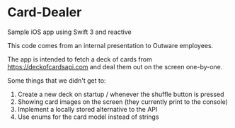 # Card-Dealer
Sample iOS app using Swift 3 and reactive

This code comes from an internal presentation to Outware employees.

The app is intended to fetch a deck of cards from https://deckofcardsapi.com and deal them out on the screen one-by-one.

Some things that we didn't get to:
1. Create a new deck on startup / whenever the shuffle button is pressed
2. Showing card images on the screen (they currently print to the console)
3. Implement a locally stored alternative to the API
4. Use enums for the card model instead of strings
